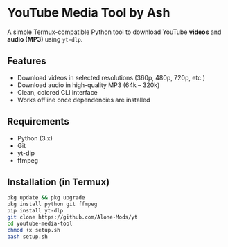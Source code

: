 # YouTube Media Tool by Ash

A simple Termux-compatible Python tool to download YouTube **videos** and **audio (MP3)** using `yt-dlp`.

## Features

- Download videos in selected resolutions (360p, 480p, 720p, etc.)
- Download audio in high-quality MP3 (64k – 320k)
- Clean, colored CLI interface
- Works offline once dependencies are installed

## Requirements

- Python (3.x)
- Git
- yt-dlp
- ffmpeg

## Installation (in Termux)

```bash
pkg update && pkg upgrade
pkg install python git ffmpeg
pip install yt-dlp
git clone https://github.com/Alone-Mods/yt
cd youtube-media-tool
chmod +x setup.sh
bash setup.sh

